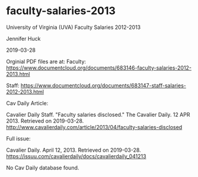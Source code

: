 # faculty-salaries-2013
University of Virginia (UVA) Faculty Salaries 2012-2013

Jennifer Huck

2019-03-28

Orginial PDF files are at:
Faculty: https://www.documentcloud.org/documents/683146-faculty-salaries-2012-2013.html

Staff: https://www.documentcloud.org/documents/683147-staff-salaries-2012-2013.html

Cav Daily Article: 

Cavalier Daily Staff.  "Faculty salaries disclosed."  The Cavalier Daily. 12 APR 2013.  Retrieved on 2019-03-28.  http://www.cavalierdaily.com/article/2013/04/faculty-salaries-disclosed  

Full issue: 

Cavalier Daily.  April 12, 2013.  Retrieved on 2019-03-28. 
https://issuu.com/cavalierdaily/docs/cavalierdaily_041213 

No Cav Daily database found. 
